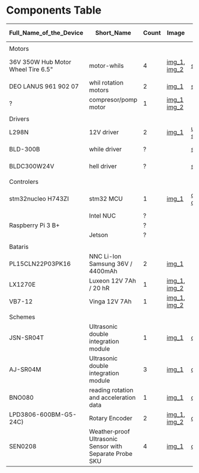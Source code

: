 # Components Table

| Full_Name_of_the_Device | Short_Name | Count | Image | Datashit | Voltage, V | Ampers, A | Power, W | Description |
| ----------------------- | ---------- | ----- | ----- | -------- | ---------- | --------- | -------- | ----------- |
|||||||||
| Motors | | | | | | | | |
|36V 350W Hub Motor Wheel Tire 6.5" |motor-whils|4| [img_1](https://drive.google.com/file/d/1Kapec0OzHiYDXAnmhQZAG1DvpVOXGChs/view?usp=sharing), [img_2](https://drive.google.com/open?id=1CRQQFzBq1NPr0J0lOa_jxyR3thWnnmeJ)|[shop_ref_1](https://www.aliexpress.com/item/32850540959.html) | 36 | | 350 | "200 x 90 YX-Z07-10", "ALBC36V1608050273" writen on the whil
| DEO LANUS 961 902 07 | whil rotation motors | 2 | [img_1](https://drive.google.com/file/d/1mmwEzkR-4NgzTQpruEwOExJH-J_Mm7uS/view?usp=sharing) | [shop_ref_1](https://prom.ua/p60423437-motoreduktor-steklopodemnika-961.html) | 12 |  | 30 |
| ? | compresor/pomp motor | 1 | [img_1](https://drive.google.com/file/d/1lz5btdFXSQg-QYlgCLjeIv_JSQ2vp5PL/view?usp=sharing) [img_2](https://drive.google.com/file/d/16URsR01uV6PBYPmCXTy7b7k9z9vNmMA9/view?usp=sharing)|  | 12 | ? | ? |
|||||||||
| Drivers |  |  |  |  |  |  |  |
| L298N | 12V driver | 2 | [img_1](https://drive.google.com/open?id=10NxLHP8lnPsOJ8ap55rhr5bX6O1nyi3n) | [usage_scheme](https://drive.google.com/file/d/1bs3LVKG1BBhkf721MXtF-s7gHCKa0wCa/view?usp=sharing) [shop_ref_1](http://www.handsontec.com/dataspecs/L298N%20Motor%20Driver.pdf) |  |  |  | for will-rotation motor
| BLD-300B | while driver | ? | | [shop_ref](https://ru.aliexpress.com/item/4000235927255.html) | 12-56  V | 15A | 300 |
| BLDC300W24V | hell driver | ? | | [shop_ref](https://ru.aliexpress.com/item/33001611459.html) | 12-60 V | 16А to 20А | 300 |
|||||||||
| Controlers |||||||||
| stm32nucleo H743ZI | stm32 MCU | 1 | [img_1](https://drive.google.com/file/d/1sSJHUWKoCjVEaeKtnf9QpwL2Gzhbzxue/view?usp=sharing) | [datasheet_1](https://datasheet.octopart.com/NUCLEO-H743ZI-STMicroelectronics-datasheet-86677969.pdf), [datasheet_1](https://www.st.com/content/ccc/resource/technical/document/user_manual/98/2e/fa/4b/e0/82/43/b7/DM00105823.pdf/files/DM00105823.pdf/jcr:content/translations/en.DM00105823.pdf) | 3.3 or 7-12 or 5 |  |  |
|  | Intel NUC | ? |  |  |  |  |  |
|Raspberry Pi 3 B+|  | ? |  |  |  |  |
|  | Jetson | ? |  |  |  |  |  |
|||||||||
| Bataris |||||||||
| PL15CLN22P03PK16 | NNC Li-Ion Samsung 36V / 4400mAh | 2 | [img_1](https://drive.google.com/file/d/1JOr4N4o1nmc2Kxcsk7K5U6SAH1tgLZcw/view?usp=sharing) |  | 36 |  |  |
| LX1270E | Luxeon 12V 7Ah / 20 hR | 1 | [img_1](https://drive.google.com/file/d/1M9biOa6hRF_4wB2pKFRw1_oDxW4xqARw/view?usp=sharing),  [img_2](https://drive.google.com/file/d/17tt-Nxkhv21LOxdt9Et9AK996N3xkn7j/view?usp=sharing) |  | 12 |  |  |
| VB7-12 | Vinga 12V 7Ah | 1 | [img_1](https://drive.google.com/file/d/14fvgnPkEwSXq7jM_6C-QtkfmeeR6qDhG/view?usp=sharing), [img_2](https://drive.google.com/file/d/14Uorulw75-vO_sQAtNF1lUbvQUxcYLfM/view?usp=sharing) |  | 12 |  |  |
||||||||||
| Schemes |||||||||
| JSN-SR04T | Ultrasonic double integration module | 1 | [img_1](https://drive.google.com/file/d/136XEAWDQn0ysGzEVaqiWwbqek-NSZ4tW/view?usp=sharing) | [datasheet](https://www.roboter-bausatz.de/media/pdf/83/0f/93/JSN-SR04T_outputmode.pdf) | 5 |  |  | usage in rusian
 | AJ-SR04M | Ultrasonic double integration module | 3 | [img_1](https://drive.google.com/file/d/1LMbBYy77y3sl_UZP6qgtcJ0sHNB-O3TJ/view?usp=sharing) | [datsheets](https://github.com/tomaskovacik/kicad-library/tree/master/library/datasheet/K02-AJ-SR04)| 5 |  |  |
| BNO080 | reading rotation and acceleration data | 1 | [img_1](https://drive.google.com/file/d/19t5m0BpIWKDH6aaIRTY2I5pmgD60Kwqi/view?usp=sharing) | [datasheet](https://cdn.sparkfun.com/assets/1/3/4/5/9/BNO080_Datasheet_v1.3.pdf) | from 2.4 to 3.6 |  | | [example](https://os.mbed.com/users/MultipleMonomials/code/BNO080/)
|LPD3806-600BM-G5-24C) | Rotary Encoder | 2 | [img_1](https://drive.google.com/file/d/13rcevORtKu1qY2mS9EJpKBBuc1KNXOdk/view?usp=sharing), [img_2](https://drive.google.com/file/d/1N-Gybh1YqT95HJvXMTMGh5TLU-QkOgrk/view?usp=sharing) | [datsheet](https://dutch.alibaba.com/product-detail/new-and-original-incremental-rotary-encoder-lpd3806-600bm-g5-24c-ab-two-phase-600ppr-diameter-38mm-shaft-6mm-60781883725.html) | 5-24VDC |  |  | forum with usage discuss
| SEN0208 | Weather‐proof Ultrasonic Sensor with Separate Probe SKU | 4 | [img_1](https://drive.google.com/file/d/1VDa_-sHlP18p2gzTw6-tTeSEk7665FxY/view?usp=sharing) | [datasheet](https://media.digikey.com/pdf/Data%20Sheets/DFRobot%20PDFs/SEN0208_Web.pdf) | 5 | | |
